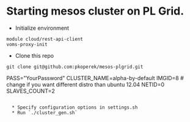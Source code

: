 Starting mesos cluster on PL Grid.
==================================

  * Initialize environment

```
module cloud/rest-api-client
voms-proxy-init
```

  * Clone this repo

```
git clone git@github.com:pkoperek/mesos-plgrid.git
```
PASS="YourPassword"
CLUSTER_NAME=alpha-by-default
IMGID=8 # change if you want different distro than ubuntu 12.04
NETID=0
SLAVES_COUNT=2
```

  * Specify configuration options in settings.sh
  * Run `./cluster_gen.sh`

